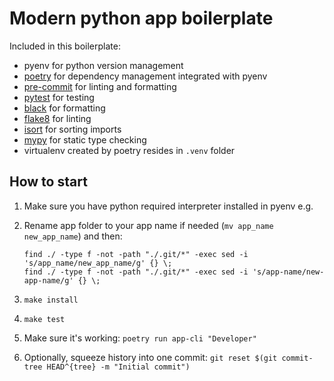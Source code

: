 # Modern python app boilerplate

Included in this boilerplate:

 - pyenv for python version management
 - [poetry](https://python-poetry.org/) for dependency management integrated with pyenv
 - [pre-commit](https://pre-commit.com/) for linting and formatting
 - [pytest](https://docs.pytest.org/en/stable/) for testing
 - [black]() for formatting
 - [flake8]() for linting
 - [isort]() for sorting imports
 - [mypy]() for static type checking
 - virtualenv created by poetry resides in `.venv` folder


## How to start

1. Make sure you have python required interpreter installed in pyenv e.g.
2. Rename app folder to your app name if needed (`mv app_name new_app_name`) and then:

       find ./ -type f -not -path "./.git/*" -exec sed -i 's/app_name/new_app_name/g' {} \;
       find ./ -type f -not -path "./.git/*" -exec sed -i 's/app-name/new-app-name/g' {} \;

3. `make install`
4. `make test`
5. Make sure it's working: `poetry run app-cli "Developer"`
6. Optionally, squeeze history into one commit: `git reset $(git commit-tree HEAD^{tree} -m "Initial commit")`
